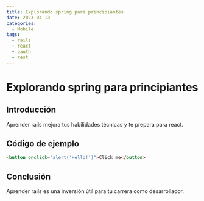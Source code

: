 ```yaml
---
title: Explorando spring para principiantes
date: 2023-04-13
categories:
  - Mobile
tags:
  - rails
  - react
  - oauth
  - rest
---
```


# Explorando spring para principiantes

## Introducción

Aprender rails mejora tus habilidades técnicas y te prepara para react.

## Código de ejemplo

```html
<button onclick="alert('Hello!')">Click me</button>
```

## Conclusión

Aprender rails es una inversión útil para tu carrera como desarrollador.